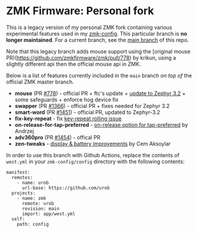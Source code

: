 # ZMK Firmware: Personal fork

This is a legacy version of my personal ZMK fork containing various experimental features used in
my [zmk-config](https://github.com/urob/zmk-config/). This particular branch is **no longer maintained**.
For a current branch, see the [main branch](https://github.com/urob/zmk/tree/main) of this repo.

Note that this legacy branch adds mouse support using the [original mouse
PR)(https://github.com/zmkfirmware/zmk/pull/778) by krikun, using a slightly different api
then the official mouse api in ZMK.

Below is a list of features currently included in the `main` branch _on top of_
the official ZMK master branch.

- **mouse** (PR [#778](https://github.com/zmkfirmware/zmk/pull/778)) - official PR + ftc's update + [update to Zephyr 3.2](https://github.com/urob/zmk/tree/mouse-3.2) + some safeguards + enforce hog device fix
- **swapper** (PR [#1366](https://github.com/zmkfirmware/zmk/pull/1366)) - official PR + fixes needed for Zephyr 3.2
- **smart-word** (PR [#1451](https://github.com/zmkfirmware/zmk/pull/1451)) - official PR, updated to Zephyr-3.2
- **fix-key-repeat** - fix [key-repeat rolling issue](https://github.com/zmkfirmware/zmk/issues/1207)
- **on-release-for-tap-preferred** - [on-release option for tap-preferred](https://github.com/celejewski/zmk/commit/d7a8482712d87963e59b74238667346221199293) by Andrzej
- **adv360pro** (PR [#1454](https://github.com/zmkfirmware/zmk/pull/1454)) - offical PR
- **zen-tweaks** - [display & battery improvements](https://github.com/caksoylar/zmk/tree/caksoylar/zen-v1%2Bv2) by Cem Aksoylar

In order to use this branch with Github Actions, replace the contents of `west.yml` in
your `zmk-config/config` directory with the following contents:

```
manifest:
  remotes:
    - name: urob
      url-base: https://github.com/urob
  projects:
    - name: zmk
      remote: urob
      revision: main
      import: app/west.yml
  self:
    path: config
```
